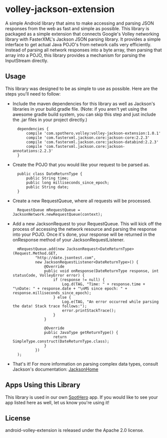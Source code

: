 # volley-jackson-extension

A simple Android library that aims to make accessing and parsing JSON responses from the web as fast and simple as possible.  This library is packaged as a simple extension that connects Google's Volley networking library with FasterXML's Jackson JSON parsing library.  It provides a simple interface to get actual Java POJO's from network calls very efficiently.  Instead of parsing all network responses into a byte array, then parsing that array into a POJO, this library provides a mechanism for parsing the InputStream directly.

## Usage
This library was designed to be as simple to use as possible.  Here are the steps you'll need to follow:

* Include the maven dependencies for this library as well as Jackson's libraries in your build.gradle file.  (Note: if you aren't yet using the awesome gradle build system, you can skip this step and just include the .jar files in your project directly.)

		dependencies {
			compile 'com.spothero.volley:volley-jackson-extension:1.0.1'
			compile 'com.fasterxml.jackson.core:jackson-core:2.2.3'
			compile 'com.fasterxml.jackson.core:jackson-databind:2.2.3'
			compile 'com.fasterxml.jackson.core:jackson-annotations:2.2.3'
		}

* Create the POJO that you would like your request to be parsed as.

		public class DateReturnType {
			public String time;
			public long milliseconds_since_epoch;
			public String date;
		}

* Create a new RequestQueue, where all requests will be processed.

		RequestQueue mRequestQueue = JacksonNetwork.newRequestQueue(context);
		
* Add a new JacksonRequest to your RequestQueue.  This will kick off the process of accessing the network resource and parsing the response into your POJO.  Once it's done, your response will be returned in the onResponse method of your JacksonRequestListener.

		mRequestQueue.add(new JacksonRequest<DateReturnType>(Request.Method.GET,
				"http://date.jsontest.com",
				new JacksonRequestListener<DateReturnType>() {
					@Override
					public void onResponse(DateReturnType response, int statusCode, VolleyError error) {
						if (response != null) {
							Log.d(TAG, "Time: " + response.time + "\nDate: " + response.date + "\nMS since epoch: " + response.milliseconds_since_epoch);
						} else {
							Log.e(TAG, "An error occurred while parsing the data! Stack trace follows:");
							error.printStackTrace();
						}
					}

					@Override
					public JavaType getReturnType() {
						return SimpleType.construct(DateReturnType.class);
					}
				})
		); 

* That's it!  For more information on parsing complex data types, consult Jackson's documentation: [JacksonHome](http://wiki.fasterxml.com/JacksonHome)

## Apps Using this Library
This library is used in our own [SpotHero](https://play.google.com/store/apps/details?id=com.spothero.spothero "SpotHero") app. If you would like to see your app listed here as well, let us know you're using it!

## License
android-volley-extension is released under the Apache 2.0 license.
